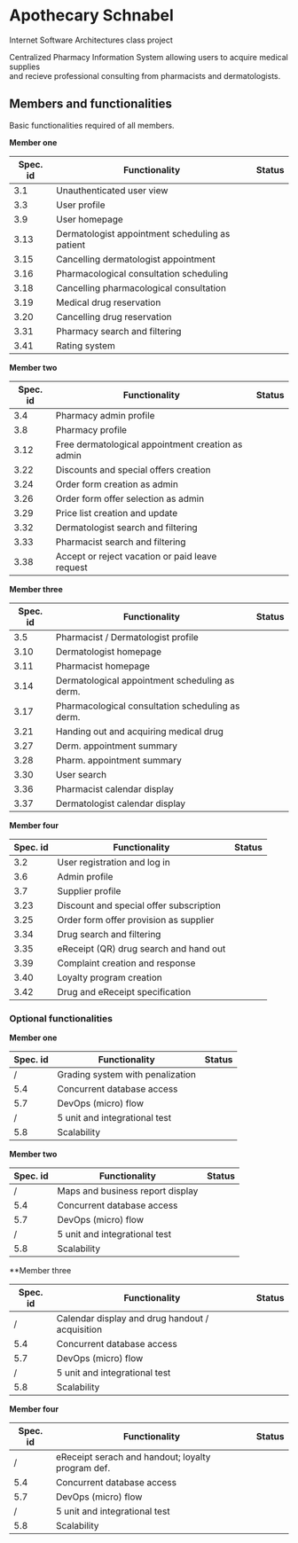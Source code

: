 # Apothecary Schnabel  
Internet Software Architectures class project

Centralized Pharmacy Information System allowing users to acquire medical supplies  
and recieve professional consulting from pharmacists and dermatologists.

## Members and functionalities

Basic functionalities required of all members.

**Member one**

| Spec. id | Functionality                                     | Status |
|----------|---------------------------------------------------|--------|
| 3.1      | Unauthenticated user view                         |        |
| 3.3      | User profile                                      |        |
| 3.9      | User homepage                                     |        |
| 3.13     | Dermatologist appointment scheduling as patient   |        |
| 3.15     | Cancelling dermatologist appointment              |        |
| 3.16     | Pharmacological consultation scheduling           |        |
| 3.18     | Cancelling pharmacological consultation           |        |
| 3.19     | Medical drug reservation                          |        |
| 3.20     | Cancelling drug reservation                       |        |
| 3.31     | Pharmacy search and filtering                     |        |
| 3.41     | Rating system                                     |        |

**Member two**

| Spec. id | Functionality                                     | Status |
|----------|---------------------------------------------------|--------|
| 3.4      | Pharmacy admin profile                            |        |
| 3.8      | Pharmacy profile                                  |        |
| 3.12     | Free dermatological appointment creation as admin |        |
| 3.22     | Discounts and special offers creation             |        |
| 3.24     | Order form creation as admin                      |        |
| 3.26     | Order form offer selection as admin               |        |
| 3.29     | Price list creation and update                    |        |
| 3.32     | Dermatologist search and filtering                |        |
| 3.33     | Pharmacist search and filtering                   |        |
| 3.38     | Accept or reject vacation or paid leave request   |        |

**Member three**

| Spec. id | Functionality                                     | Status |
|----------|---------------------------------------------------|--------|
| 3.5      | Pharmacist / Dermatologist profile                |        |
| 3.10     | Dermatologist homepage                            |        |
| 3.11     | Pharmacist homepage                               |        |
| 3.14     | Dermatological appointment scheduling as derm.    |        |
| 3.17     | Pharmacological consultation scheduling as derm.  |        |
| 3.21     | Handing out and acquiring medical drug            |        |
| 3.27     | Derm. appointment summary                         |        |
| 3.28     | Pharm. appointment summary                        |        |
| 3.30     | User search                                       |        |
| 3.36     | Pharmacist calendar display                       |        |
| 3.37     | Dermatologist calendar display                    |        |

**Member four**

| Spec. id | Functionality                                     | Status |
|----------|---------------------------------------------------|--------|
| 3.2      | User registration and log in                      |        |
| 3.6      | Admin profile                                     |        |
| 3.7      | Supplier profile                                  |        |
| 3.23     | Discount and special offer subscription           |        |
| 3.25     | Order form offer provision as supplier            |        |
| 3.34     | Drug search and filtering                         |        |
| 3.35     | eReceipt (QR) drug search and hand out            |        |
| 3.39     | Complaint creation and response                   |        |
| 3.40     | Loyalty program creation                          |        |
| 3.42     | Drug and eReceipt specification                   |        |


### Optional functionalities  

**Member one**  

| Spec. id | Functionality                                     | Status |
|----------|---------------------------------------------------|--------|
|    /     | Grading system with penalization                  |        |
| 5.4      | Concurrent database access                        |        |
| 5.7      | DevOps (micro) flow                               |        |
|    /     | 5 unit and integrational test                     |        |
| 5.8      | Scalability                                       |        |

**Member two**

| Spec. id | Functionality                                     | Status |
|----------|---------------------------------------------------|--------|
|    /     | Maps and business report display                  |        |
| 5.4      | Concurrent database access                        |        |
| 5.7      | DevOps (micro) flow                               |        |
|    /     | 5 unit and integrational test                     |        |
| 5.8      | Scalability                                       |        |

**Member three

| Spec. id | Functionality                                     | Status |
|----------|---------------------------------------------------|--------|
|    /     | Calendar display and drug handout / acquisition   |        |
| 5.4      | Concurrent database access                        |        |
| 5.7      | DevOps (micro) flow                               |        |
|    /     | 5 unit and integrational test                     |        |
| 5.8      | Scalability                                       |        |

**Member four**

| Spec. id | Functionality                                     | Status |
|----------|---------------------------------------------------|--------|
|    /     | eReceipt serach and handout; loyalty program def. |        |
| 5.4      | Concurrent database access                        |        |
| 5.7      | DevOps (micro) flow                               |        |
|    /     | 5 unit and integrational test                     |        |
| 5.8      | Scalability                                       |        |
